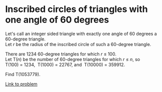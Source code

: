 # Inscribed circles of triangles with one angle of 60 degrees

<p>Let's call an integer sided triangle with exactly one angle of 60 degrees a 60-degree triangle.<br />
Let <var>r</var> be the radius of the inscribed circle of such a 60-degree triangle.</p>
<p>There are 1234 60-degree triangles for which <var>r</var> ≤ 100.
<br />Let T(<var>n</var>) be the number of 60-degree triangles for which <var>r</var> ≤ <var>n</var>, so<br />
 T(100) = 1234,  T(1000) = 22767, and  T(10000) = 359912.</p>

<p>Find T(1053779).</p>


[Link to problem](https://projecteuler.net/problem=195)
